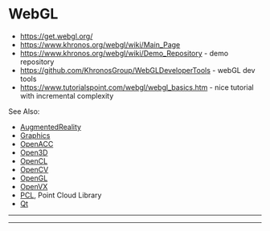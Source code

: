 # WebGL

- https://get.webgl.org/
- https://www.khronos.org/webgl/wiki/Main_Page
- https://www.khronos.org/webgl/wiki/Demo_Repository  - demo repository
- https://github.com/KhronosGroup/WebGLDeveloperTools - webGL dev tools
- https://www.tutorialspoint.com/webgl/webgl_basics.htm - nice tutorial with incremental complexity

See Also:

- [AugmentedReality](AugmentedReality.md)
- [Graphics](Graphics.md)
- [OpenACC](OpenACC.md)
- [Open3D](Open3D.md)
- [OpenCL](OpenCL.md)
- [OpenCV](OpenCV.md)
- [OpenGL](OpenGL.md)
- [OpenVX](OpenVX.md)
- [PCL](PCL.md), Point Cloud Library
- [Qt](Qt.md)

---



---